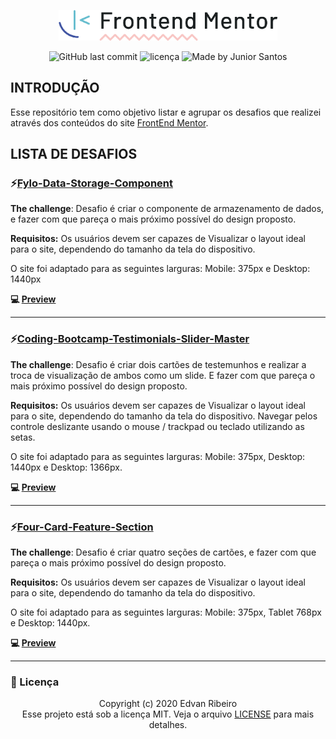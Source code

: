 <p align="center">
    <img width="350px" alt="Logo Casa Criativa" src="./design/logo_frontendmentor.png" />
</p>
<p align="center">
<img alt="GitHub last commit" src="https://img.shields.io/github/last-commit/ejunior01/projetos-by-frontendmentor">
<img  alt="licença" src="https://img.shields.io/github/license/ejunior01/projetos-by-frontendmentor" />
<img alt="Made by Junior Santos" src="https://img.shields.io/badge/made%20by-Junior Santos-%237519C1">
<p/>

## INTRODUÇÃO

Esse repositório tem como objetivo listar e agrupar os desafios que realizei através dos conteúdos do site [FrontEnd Mentor](https://www.frontendmentor.io).

## LISTA DE DESAFIOS

### :zap:[Fylo-Data-Storage-Component](https://github.com/ejunior01/projetos-by-frontendmentor/tree/master/fylo-data-storage-component)
**The challenge**: Desafio é criar o componente de armazenamento de dados, e fazer com que pareça o mais próximo possível do design proposto.

**Requisitos:** Os usuários devem ser capazes de Visualizar o layout ideal para o site, dependendo do tamanho da tela do dispositivo.

O site foi adaptado para as seguintes larguras: Mobile: 375px e Desktop: 1440px


**:computer: [Preview](https://ejunior01.github.io/projetos-by-frontendmentor/fylo-data-storage-component/)**

---

### :zap:[Coding-Bootcamp-Testimonials-Slider-Master](https://github.com/ejunior01/projetos-by-frontendmentor/tree/master/coding-bootcamp-testimonials-slider-master)
**The challenge**: Desafio é criar dois cartões de testemunhos e realizar a troca de visualização de ambos como um slide. E fazer com que pareça o mais próximo possível do design proposto.

**Requisitos:** Os usuários devem ser capazes de Visualizar o layout ideal para o site, dependendo do tamanho da tela do dispositivo. Navegar pelos controle deslizante usando o mouse / trackpad ou teclado utilizando as setas.

O site foi adaptado para as seguintes larguras: Mobile: 375px, Desktop: 1440px e Desktop: 1366px.


**:computer: [Preview](https://ejunior01.github.io/projetos-by-frontendmentor/coding-bootcamp-testimonials-slider-master/)**

---

### :zap:[Four-Card-Feature-Section](https://github.com/ejunior01/projetos-by-frontendmentor/tree/master/four-card-feature-section)
**The challenge**: Desafio é criar quatro seções de cartões, e fazer com que pareça o mais próximo possível do design proposto.

**Requisitos:** Os usuários devem ser capazes de Visualizar o layout ideal para o site, dependendo do tamanho da tela do dispositivo.

O site foi adaptado para as seguintes larguras: Mobile: 375px, Tablet 768px e Desktop: 1440px.


**:computer: [Preview](https://ejunior01.github.io/projetos-by-frontendmentor/four-card-feature-section/)**

---

### :pencil: Licença

<p align="center">
	Copyright (c) 2020 Edvan Ribeiro
    <br/>
    Esse projeto está sob a licença MIT. Veja o arquivo <a href="https://github.com/ejunior01/projetos-by-frontendmentor/blob/master/LICENSE">LICENSE</a> para mais detalhes.
</p>
